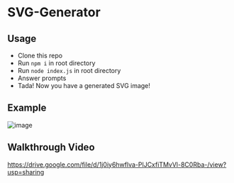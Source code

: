 # SVG-Generator
## Usage
- Clone this repo
- Run `npm i` in root directory
- Run `node index.js` in root directory
- Answer prompts
- Tada! Now you have a generated SVG image!

## Example
![image](https://github.com/Cadhig/SVG-Generator/assets/160413853/86d5febe-fb8c-457d-9e1d-d551d36cad29)

## Walkthrough Video
https://drive.google.com/file/d/1j0iy6hwflva-PlJCxfiTMvVl-8C0Rba-/view?usp=sharing
